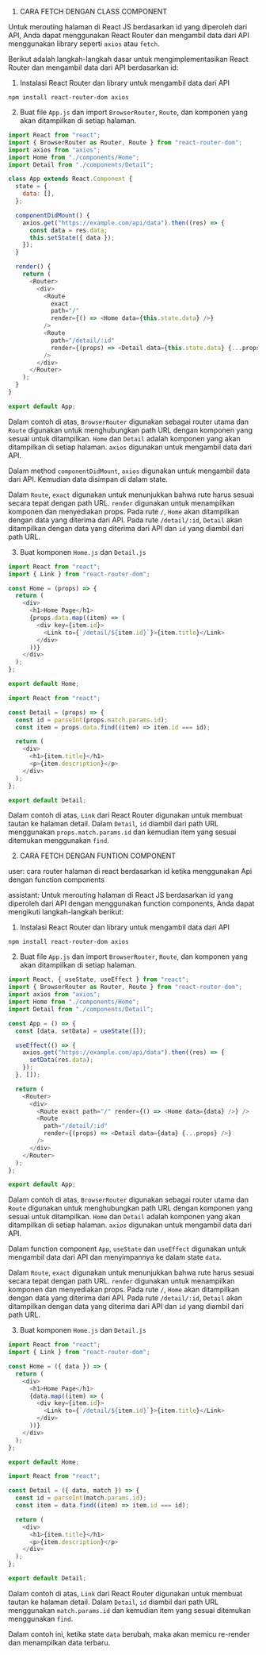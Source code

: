 
1. CARA FETCH DENGAN CLASS COMPONENT

Untuk merouting halaman di React JS berdasarkan id yang diperoleh dari API, Anda dapat menggunakan React Router dan mengambil data dari API menggunakan library seperti `axios` atau `fetch`.

Berikut adalah langkah-langkah dasar untuk mengimplementasikan React Router dan mengambil data dari API berdasarkan id:

1. Instalasi React Router dan library untuk mengambil data dari API

```
npm install react-router-dom axios
```

2. Buat file `App.js` dan import `BrowserRouter`, `Route`, dan komponen yang akan ditampilkan di setiap halaman.

```javascript
import React from "react";
import { BrowserRouter as Router, Route } from "react-router-dom";
import axios from "axios";
import Home from "./components/Home";
import Detail from "./components/Detail";

class App extends React.Component {
  state = {
    data: [],
  };

  componentDidMount() {
    axios.get("https://example.com/api/data").then((res) => {
      const data = res.data;
      this.setState({ data });
    });
  }

  render() {
    return (
      <Router>
        <div>
          <Route
            exact
            path="/"
            render={() => <Home data={this.state.data} />}
          />
          <Route
            path="/detail/:id"
            render={(props) => <Detail data={this.state.data} {...props} />}
          />
        </div>
      </Router>
    );
  }
}

export default App;
```

Dalam contoh di atas, `BrowserRouter` digunakan sebagai router utama dan `Route` digunakan untuk menghubungkan path URL dengan komponen yang sesuai untuk ditampilkan. `Home` dan `Detail` adalah komponen yang akan ditampilkan di setiap halaman. `axios` digunakan untuk mengambil data dari API.

Dalam method `componentDidMount`, `axios` digunakan untuk mengambil data dari API. Kemudian data disimpan di dalam state.

Dalam `Route`, `exact` digunakan untuk menunjukkan bahwa rute harus sesuai secara tepat dengan path URL. `render` digunakan untuk menampilkan komponen dan menyediakan props. Pada rute `/`, `Home` akan ditampilkan dengan data yang diterima dari API. Pada rute `/detail/:id`, `Detail` akan ditampilkan dengan data yang diterima dari API dan `id` yang diambil dari path URL.

3. Buat komponen `Home.js` dan `Detail.js`

```javascript
import React from "react";
import { Link } from "react-router-dom";

const Home = (props) => {
  return (
    <div>
      <h1>Home Page</h1>
      {props.data.map((item) => (
        <div key={item.id}>
          <Link to={`/detail/${item.id}`}>{item.title}</Link>
        </div>
      ))}
    </div>
  );
};

export default Home;
```

```javascript
import React from "react";

const Detail = (props) => {
  const id = parseInt(props.match.params.id);
  const item = props.data.find((item) => item.id === id);

  return (
    <div>
      <h1>{item.title}</h1>
      <p>{item.description}</p>
    </div>
  );
};

export default Detail;
```

Dalam contoh di atas, `Link` dari React Router digunakan untuk membuat tautan ke halaman detail. Dalam `Detail`, `id` diambil dari path URL menggunakan `props.match.params.id` dan kemudian item yang sesuai ditemukan menggunakan `find`.


2. CARA FETCH DENGAN FUNTION COMPONENT

user: cara router halaman di react berdasarkan id ketika menggunakan Api dengan function components

assistant: Untuk merouting halaman di React JS berdasarkan id yang diperoleh dari API dengan menggunakan function components, Anda dapat mengikuti langkah-langkah berikut:

1. Instalasi React Router dan library untuk mengambil data dari API

```
npm install react-router-dom axios
```

2. Buat file `App.js` dan import `BrowserRouter`, `Route`, dan komponen yang akan ditampilkan di setiap halaman.

```javascript
import React, { useState, useEffect } from "react";
import { BrowserRouter as Router, Route } from "react-router-dom";
import axios from "axios";
import Home from "./components/Home";
import Detail from "./components/Detail";

const App = () => {
  const [data, setData] = useState([]);

  useEffect(() => {
    axios.get("https://example.com/api/data").then((res) => {
      setData(res.data);
    });
  }, []);

  return (
    <Router>
      <div>
        <Route exact path="/" render={() => <Home data={data} />} />
        <Route
          path="/detail/:id"
          render={(props) => <Detail data={data} {...props} />}
        />
      </div>
    </Router>
  );
};

export default App;
```

Dalam contoh di atas, `BrowserRouter` digunakan sebagai router utama dan `Route` digunakan untuk menghubungkan path URL dengan komponen yang sesuai untuk ditampilkan. `Home` dan `Detail` adalah komponen yang akan ditampilkan di setiap halaman. `axios` digunakan untuk mengambil data dari API.

Dalam function component `App`, `useState` dan `useEffect` digunakan untuk mengambil data dari API dan menyimpannya ke dalam state `data`.

Dalam `Route`, `exact` digunakan untuk menunjukkan bahwa rute harus sesuai secara tepat dengan path URL. `render` digunakan untuk menampilkan komponen dan menyediakan props. Pada rute `/`, `Home` akan ditampilkan dengan data yang diterima dari API. Pada rute `/detail/:id`, `Detail` akan ditampilkan dengan data yang diterima dari API dan `id` yang diambil dari path URL.

3. Buat komponen `Home.js` dan `Detail.js`

```javascript
import React from "react";
import { Link } from "react-router-dom";

const Home = ({ data }) => {
  return (
    <div>
      <h1>Home Page</h1>
      {data.map((item) => (
        <div key={item.id}>
          <Link to={`/detail/${item.id}`}>{item.title}</Link>
        </div>
      ))}
    </div>
  );
};

export default Home;
```

```javascript
import React from "react";

const Detail = ({ data, match }) => {
  const id = parseInt(match.params.id);
  const item = data.find((item) => item.id === id);

  return (
    <div>
      <h1>{item.title}</h1>
      <p>{item.description}</p>
    </div>
  );
};

export default Detail;
```

Dalam contoh di atas, `Link` dari React Router digunakan untuk membuat tautan ke halaman detail. Dalam `Detail`, `id` diambil dari path URL menggunakan `match.params.id` dan kemudian item yang sesuai ditemukan menggunakan `find`.

Dalam contoh ini, ketika state `data` berubah, maka akan memicu re-render dan menampilkan data terbaru.
